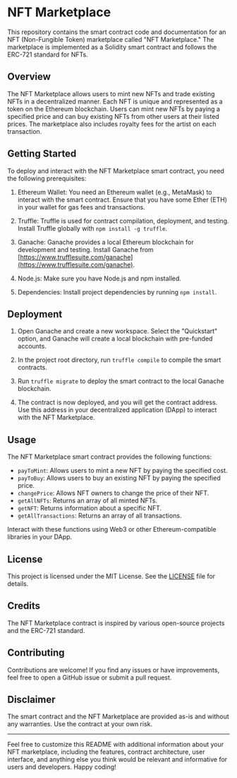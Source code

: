 # NFT Marketplace

This repository contains the smart contract code and documentation for an NFT (Non-Fungible Token) marketplace called "NFT Marketplace." The marketplace is implemented as a Solidity smart contract and follows the ERC-721 standard for NFTs.

## Overview

The NFT Marketplace allows users to mint new NFTs and trade existing NFTs in a decentralized manner. Each NFT is unique and represented as a token on the Ethereum blockchain. Users can mint new NFTs by paying a specified price and can buy existing NFTs from other users at their listed prices. The marketplace also includes royalty fees for the artist on each transaction.

## Getting Started

To deploy and interact with the NFT Marketplace smart contract, you need the following prerequisites:

1. Ethereum Wallet: You need an Ethereum wallet (e.g., MetaMask) to interact with the smart contract. Ensure that you have some Ether (ETH) in your wallet for gas fees and transactions.

2. Truffle: Truffle is used for contract compilation, deployment, and testing. Install Truffle globally with `npm install -g truffle`.

3. Ganache: Ganache provides a local Ethereum blockchain for development and testing. Install Ganache from [https://www.trufflesuite.com/ganache](https://www.trufflesuite.com/ganache).

4. Node.js: Make sure you have Node.js and npm installed.

5. Dependencies: Install project dependencies by running `npm install`.

## Deployment

1. Open Ganache and create a new workspace. Select the "Quickstart" option, and Ganache will create a local blockchain with pre-funded accounts.

2. In the project root directory, run `truffle compile` to compile the smart contracts.

3. Run `truffle migrate` to deploy the smart contract to the local Ganache blockchain.

4. The contract is now deployed, and you will get the contract address. Use this address in your decentralized application (DApp) to interact with the NFT Marketplace.

## Usage

The NFT Marketplace smart contract provides the following functions:

- `payToMint`: Allows users to mint a new NFT by paying the specified cost.
- `payToBuy`: Allows users to buy an existing NFT by paying the specified price.
- `changePrice`: Allows NFT owners to change the price of their NFT.
- `getAllNFTs`: Returns an array of all minted NFTs.
- `getNFT`: Returns information about a specific NFT.
- `getAllTransactions`: Returns an array of all transactions.

Interact with these functions using Web3 or other Ethereum-compatible libraries in your DApp.

## License

This project is licensed under the MIT License. See the [LICENSE](LICENSE) file for details.

## Credits

The NFT Marketplace contract is inspired by various open-source projects and the ERC-721 standard.

## Contributing

Contributions are welcome! If you find any issues or have improvements, feel free to open a GitHub issue or submit a pull request.

## Disclaimer

The smart contract and the NFT Marketplace are provided as-is and without any warranties. Use the contract at your own risk.

---

Feel free to customize this README with additional information about your NFT marketplace, including the features, contract architecture, user interface, and anything else you think would be relevant and informative for users and developers. Happy coding!
